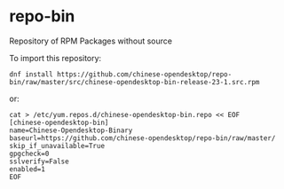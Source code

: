 # repo-bin
Repository of RPM Packages without source

To import this repository:

	dnf install https://github.com/chinese-opendesktop/repo-bin/raw/master/src/chinese-opendesktop-bin-release-23-1.src.rpm

or:

	cat > /etc/yum.repos.d/chinese-opendesktop-bin.repo << EOF
	[chinese-opendesktop-bin]
	name=Chinese-Opendesktop-Binary
	baseurl=https://github.com/chinese-opendesktop/repo-bin/raw/master/
	skip_if_unavailable=True
	gpgcheck=0
	sslverify=False
	enabled=1
	EOF
